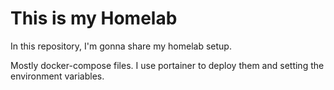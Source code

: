 # This is my Homelab
In this repository, I'm gonna share my homelab setup.

Mostly docker-compose files. I use portainer to deploy them and setting the environment variables.